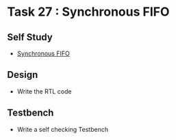 # Task 27 : Synchronous FIFO

## Self Study
- [Synchronous FIFO](https://vlsiverify.com/verilog/verilog-codes/synchronous-fifo/)

## Design
  - Write the RTL code

## Testbench
  - Write a self checking Testbench
